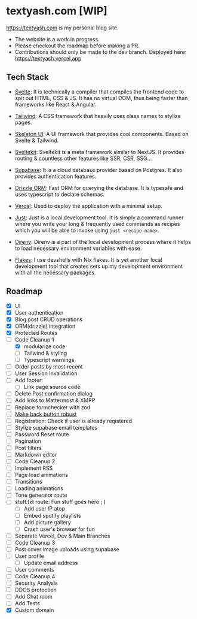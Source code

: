 # textyash.com [WIP]

<https://textyash.com> is my personal blog site. 

* The website is a work in progress. 
* Please checkout the roadmap before making a PR.
* Contributions should only be made to the dev branch. Deployed here: <https://textyash.vercel.app>

## Tech Stack

* [Svelte](https://svelte.dev): It is technically a compiler that compiles the frontend code to spit out HTML, CSS & JS. It has no virtual DOM, thus being faster than frameworks like React & Angular.

* [Tailwind](https://tailwindcss.com): A CSS framework that heavily uses class names to stylize pages.

* [Skeleton UI](https://www.skeleton.dev): A UI framework that provides cool components. Based on Svelte & Tailwind.

* [Sveltekit](https://kit.svelte.dev): Sveltekit is a meta framework similar to NextJS. It provides routing & countless other features like SSR, CSR, SSG...

* [Supabase](https://supabase.com): It is a cloud database provider based on Postgres. It also provides authentication features.

* [Drizzle ORM](https://orm.drizzle.team): Fast ORM for querying the database. It is typesafe and uses typescript to declare schemas.

* [Vercel](https://vercel.com): Used to deploy the application with a minimal setup. 

* [Just](https://github.com/casey/just): Just is a local development tool. It is simply a command runner where you write your long & frequently used commands as recipes which you will be able to invoke using `just <recipe-name>`.

* [Direnv](https://github.com/direnv/direnv): Direnv is a part of the local development process where it helps to load necessary environment variables with ease.

* [Flakes](https://nixos.org/manual/nix/stable/command-ref/new-cli/nix3-develop): I use devshells with Nix flakes. It is yet another local development tool that creates sets up my development environment with all the necessary packages.

## Roadmap 

* [x] UI
* [x] User authentication
* [x] Blog post CRUD operations
* [x] ORM(drizzle) integration
* [x] Protected Routes
* [ ] Code Cleanup 1
  * [x] modularize code
  * [ ] Tailwind & styling
  * [ ] Typescript warnings
* [ ] Order posts by most recent
* [ ] User Session Invalidation
* [ ] Add footer:
  * [ ] Link page source code
* [ ] Delete Post confirmation dialog
* [ ] Add links to Mattermost & XMPP
* [ ] Replace formchecker with zod
* [ ] [Make back button robust](https://discord.com/channels/457912077277855764/1219289188445458483)
* [ ] Registration: Check if user is already registered
* [ ] Stylize supabase email templates
* [ ] Password Reset route
* [ ] Pagination
* [ ] Post filters
* [ ] Markdown editor
* [ ] Code Cleanup 2
* [ ] Implement RSS
* [ ] Page load animations
* [ ] Transitions
* [ ] Loading animations
* [ ] Tone generator route
* [ ] stuff.txt route: Fun stuff goes here ; )
  * [ ] Add user IP atop
  * [ ] Embed spotify playlists
  * [ ] Add picture gallery
  * [ ] Crash user's browser for fun
* [ ] Separate Vercel, Dev & Main Branches
* [ ] Code Cleanup 3
* [ ] Post cover image uploads using supabase
* [ ] User profile
  * [ ] Update email address
* [ ] User comments
* [ ] Code Cleanup 4
* [ ] Security Analysis
* [ ] DDOS protection
* [ ] Add Chat room
* [ ] Add Tests
* [x] Custom domain
